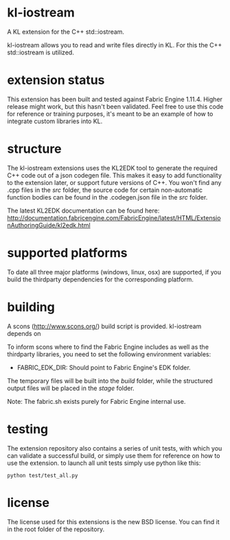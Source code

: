 kl-iostream
=========
A KL extension for the C++ std::iostream.

kl-iostream allows you to read and write files directly in KL. For this the C++ std::iostream is utilized.

extension status
================

This extension has been built and tested against Fabric Engine 1.11.4. Higher release might work, but this hasn't been validated. Feel free to use this code for reference or training purposes, it's meant to be an example of how to integrate custom libraries into KL.

structure
=========

The kl-iostream extensions uses the KL2EDK tool to generate the required C++ code out of a json codegen file. This makes it easy to add functionality to the extension later, or support future versions of C++. You won't find any .cpp files in the *src* folder, the source code for certain non-automatic function bodies can be found in the .codegen.json file in the *src* folder.

The latest KL2EDK documentation can be found here: http://documentation.fabricengine.com/FabricEngine/latest/HTML/ExtensionAuthoringGuide/kl2edk.html

supported platforms
===================

To date all three major platforms (windows, linux, osx) are supported, if you build the thirdparty dependencies for the corresponding platform.

building
========

A scons (http://www.scons.org/) build script is provided. kl-iostream depends on

To inform scons where to find the Fabric Engine includes as well as the thirdparty libraries, you need to set the following environment variables:

* FABRIC_EDK_DIR: Should point to Fabric Engine's EDK folder.

The temporary files will be built into the *build* folder, while the structured output files will be placed in the *stage* folder.

Note: The fabric.sh exists purely for Fabric Engine internal use.

testing
=======

The extension repository also contains a series of unit tests, with which you can validate a successful build, or simply use them for reference on how to use the extension. to launch all unit tests simply use python like this:

    python test/test_all.py

license
==========

The license used for this extensions is the new BSD license. You can find it in the root folder of the repository.
